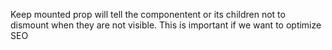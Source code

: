 Keep mounted prop will tell the componentent or its children not to dismount when they are not visible.
This is important if we want to optimize SEO